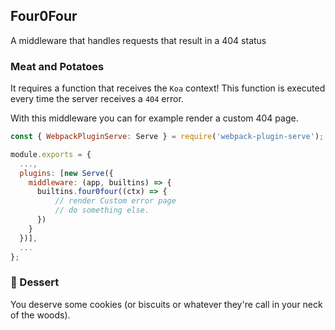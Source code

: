 ## Four0Four
A middleware that handles requests that result in a 404 status

### Meat and Potatoes
It requires a function that receives the `Koa` context! This function is executed every time the server receives a `404` error.

With this middleware you can for example render a custom 404 page.

```js
const { WebpackPluginServe: Serve } = require('webpack-plugin-serve');

module.exports = {
  ...,
  plugins: [new Serve({
    middleware: (app, builtins) => {
      builtins.four0four((ctx) => {
          // render Custom error page
          // do something else.
      })
    }
  })],
  ...
};

```

### 🍰 Dessert

You deserve some cookies (or biscuits or whatever they're call in your neck of the woods).
